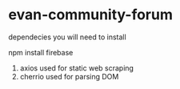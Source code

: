 # evan-community-forum

dependecies you will need to install

npm install firebase

1. axios used for static web scraping
2. cherrio used for parsing DOM
